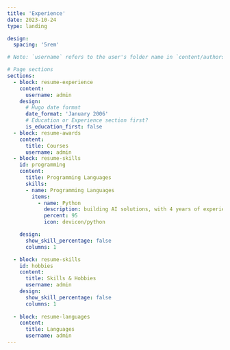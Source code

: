 ```yaml
---
title: 'Experience'
date: 2023-10-24
type: landing

design:
  spacing: '5rem'

# Note: `username` refers to the user's folder name in `content/authors/`

# Page sections
sections:
  - block: resume-experience
    content:
      username: admin
    design:
      # Hugo date format
      date_format: 'January 2006'
      # Education or Experience section first?
      is_education_first: false
  - block: resume-awards
    content:
      title: Courses
      username: admin
  - block: resume-skills
    id: programming
    content:
      title: Programming Languages
      skills:
      - name: Programming Languages
        items:
          - name: Python
            description: building AI solutions, with 4 years of experience.
            percent: 95
            icon: devicon/python

    design:
      show_skill_percentage: false
      columns: 1

  - block: resume-skills
    id: hobbies
    content:
      title: Skills & Hobbies
      username: admin
    design:
      show_skill_percentage: false
      columns: 1
      
  - block: resume-languages
    content:
      title: Languages
      username: admin
---
```

